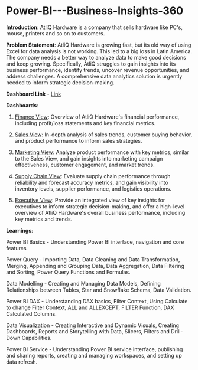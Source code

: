 # Power-BI---Business-Insights-360

**Introduction**: AtliQ Hardware is a company that sells hardware like PC's, mouse, printers and so on to customers. 

**Problem Statement**: AtliQ Hardware is growing fast, but its old way of using Excel for data analysis is not working. This led to a big loss in Latin America. The company needs a better way to analyze data to make good decisions and keep growing. Specifically, AtliQ struggles to gain insights into its business performance, identify trends, uncover revenue opportunities, and address challenges. A comprehensive data analytics solution is urgently needed to inform strategic decision-making.

**Dashboard Link** - [Link](https://app.powerbi.com/view?r=eyJrIjoiOGFiZDcxNDYtMWYzNi00N2ZmLWE3NjgtMjRjNGRmNDc3OWI3IiwidCI6ImM2ZTU0OWIzLTVmNDUtNDAzMi1hYWU5LWQ0MjQ0ZGM1YjJjNCJ9)

**Dashboards**:

1) [Finance View](https://github.com/Mangaldas47/Power-BI---Business-Insights-360/blob/main/02_Finance_View.jpg): Overview of AtliQ Hardware's financial performance, including profit/loss statements and key financial metrics.

   
3) [Sales View](https://github.com/Mangaldas47/Power-BI---Business-Insights-360/blob/main/03_Sales_View.jpg): In-depth analysis of sales trends, customer buying behavior, and product performance to inform sales strategies.

   
5) [Marketing View](https://github.com/Mangaldas47/Power-BI---Business-Insights-360/blob/main/04_Marketing_View.jpg): Analyze product performance with key metrics, similar to the Sales View, and gain insights into marketing campaign effectiveness, customer engagement, and market trends.

    
7) [Supply Chain View](https://github.com/Mangaldas47/Power-BI---Business-Insights-360/blob/main/05_Supply_Chain_View.jpg): Evaluate supply chain performance through reliability and forecast accuracy metrics, and gain visibility into inventory levels, supplier performance, and logistics operations.

   
9) [Executive View](https://github.com/Mangaldas47/Power-BI---Business-Insights-360/blob/main/06_Executive_View.jpg): Provide an integrated view of key insights for executives to inform strategic decision-making, and offer a high-level overview of AtliQ Hardware's overall business performance, including key metrics and trends.
    

**Learnings**:

Power BI Basics - Understanding Power BI interface, navigation and core features


Power Query - Importing Data, Data Cleaning and Data Transformation, Merging, Appending and Grouping Data, Data Aggregation, Data Filtering and Sorting, Power Query Functions and Formulas.


Data Modelling - Creating and Managing Data Models, Defining Relationships between Tables, Star and Snowflake Schema, Data Validation.


Power BI DAX - Understanding DAX basics, Filter Context, Using Calculate to change Filter Context, ALL and ALLEXCEPT, FILTER Function, DAX Calculated Columns.


Data Visualization - Creating Interactive and Dynamic Visuals, Creating Dashboards, Reports and Storytelling with Data, Slicers, Filters and Drill-Down Capabilities.


Power BI Service - Understanding Power BI service interface, publishing and sharing reports, creating and managing workspaces, and setting up data refresh.
